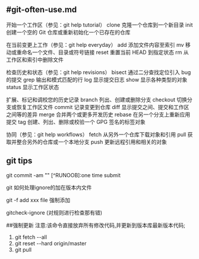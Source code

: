 #git-often-use.md
---
开始一个工作区（参见：git help tutorial）
  clone      克隆一个仓库到一个新目录
  init      创建一个空的 Git 仓库或重新初始化一个已存在的仓库

在当前变更上工作（参见：git help everyday）
  add        添加文件内容至索引
  mv        移动或重命名一个文件、目录或符号链接
  reset      重置当前 HEAD 到指定状态
  rm        从工作区和索引中删除文件

检查历史和状态（参见：git help revisions）
  bisect    通过二分查找定位引入 bug 的提交
  grep      输出和模式匹配的行
  log        显示提交日志
  show      显示各种类型的对象
  status    显示工作区状态

扩展、标记和调校您的历史记录
  branch    列出、创建或删除分支
  checkout  切换分支或恢复工作区文件
  commit    记录变更到仓库
  diff      显示提交之间、提交和工作区之间等的差异
  merge      合并两个或更多开发历史
  rebase    在另一个分支上重新应用提交
  tag        创建、列出、删除或校验一个 GPG 签名的标签对象

协同（参见：git help workflows）
  fetch      从另外一个仓库下载对象和引用
  pull      获取并整合另外的仓库或一个本地分支
  push      更新远程引用和相关的对象





## git tips 

  git commit -am "" [^RUNOOB]:one time submit

  git 如何处理ignore的加在版本内文件

  git -f add xxx file 强制添加

  gitcheck-ignore (对规则进行检查那有错)

##强制更新
注意:该命令直接放弃所有修改代码,并更新到版本库最新版本代码;

1. git fetch --all
2. git reset --hard origin/master
3. git pull
